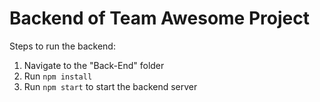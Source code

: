 # Backend of Team Awesome Project

Steps to run the backend:

1. Navigate to the "Back-End" folder
2. Run `npm install`
3. Run `npm start` to start the backend server

